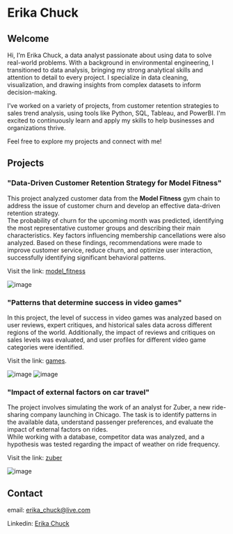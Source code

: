 # Erika Chuck

## Welcome
Hi, I’m Erika Chuck, a data analyst passionate about using data to solve real-world problems. With a background in environmental engineering, I transitioned to data analysis, bringing my strong analytical skills and attention to detail to every project. I specialize in data cleaning, visualization, and drawing insights from complex datasets to inform decision-making.

I’ve worked on a variety of projects, from customer retention strategies to sales trend analysis, using tools like Python, SQL, Tableau, and PowerBI. I'm excited to continuously learn and apply my skills to help businesses and organizations thrive.

Feel free to explore my projects and connect with me!


## **Projects**

### **"Data-Driven Customer Retention Strategy for Model Fitness"**
This project analyzed customer data from the **Model Fitness** gym chain to address the issue of customer churn and develop an effective data-driven retention strategy.  
The probability of churn for the upcoming month was predicted, identifying the most representative customer groups and describing their main characteristics. Key factors influencing membership cancellations were also analyzed. Based on these findings, recommendations were made to improve customer service, reduce churn, and optimize user interaction, successfully identifying significant behavioral patterns.

Visit the link: [model_fitness](https://github.com/ErikaChuck/model_fitness)

![image](https://github.com/user-attachments/assets/a71a115a-86e5-40f6-b1bc-71270a59da68)



### **"Patterns that determine success in video games"**
In this project, the level of success in video games was analyzed based on user reviews, expert critiques, and historical sales data across different regions of the world. Additionally, the impact of reviews and critiques on sales levels was evaluated, and user profiles for different video game categories were identified.

Visit the link: [games](https://github.com/ErikaChuck/games).

![image](https://github.com/user-attachments/assets/4ab3c24f-44e7-4791-93b7-8fc241615420)
![image](https://github.com/user-attachments/assets/ff805754-f42b-432b-ba11-60b29fa7e1b9)



### **"Impact of external factors on car travel"**
The project involves simulating the work of an analyst for Zuber, a new ride-sharing company launching in Chicago. The task is to identify patterns in the available data, understand passenger preferences, and evaluate the impact of external factors on rides.  
While working with a database, competitor data was analyzed, and a hypothesis was tested regarding the impact of weather on ride frequency.

Visit the link: [zuber](https://github.com/ErikaChuck/zuber)

![image](https://github.com/user-attachments/assets/9088d499-0925-4804-84d4-58fa8d916cbe)


## Contact

email: erika_chuck@live.com

Linkedin: [Erika Chuck](www.linkedin.com/in/erikajchucklievano)
